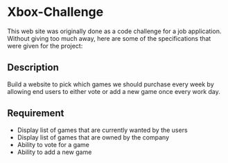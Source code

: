 Xbox-Challenge
==============

This web site was originally done as a code challenge for a job application. Without giving too much away, here are some of the specifications that were given for the project:

## Description
Build a website to pick which games we should purchase every week by allowing end users to either vote or add a new game once every work day.

## Requirement
* Display list of games that are currently wanted by the users
* Display list of games that are owned by the company
* Ability to vote for a game
* Ability to add a new game

